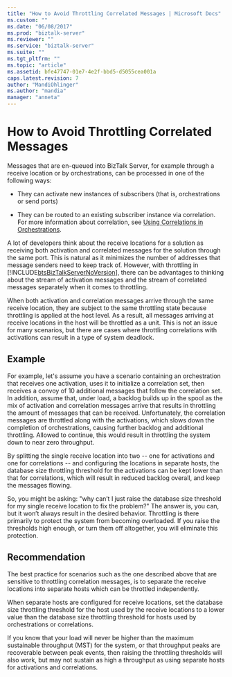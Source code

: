 ```yaml
---
title: "How to Avoid Throttling Correlated Messages | Microsoft Docs"
ms.custom: ""
ms.date: "06/08/2017"
ms.prod: "biztalk-server"
ms.reviewer: ""
ms.service: "biztalk-server"
ms.suite: ""
ms.tgt_pltfrm: ""
ms.topic: "article"
ms.assetid: bfe47747-01e7-4e2f-bbd5-d5055cea001a
caps.latest.revision: 7
author: "MandiOhlinger"
ms.author: "mandia"
manager: "anneta"
---
```

# How to Avoid Throttling Correlated Messages
Messages that are en-queued into BizTalk Server, for example through a receive location or by orchestrations, can be processed in one of the following ways:  
  
-   They can activate new instances of subscribers (that is, orchestrations or send ports)  
  
-   They can be routed to an existing subscriber instance via correlation. For more information about correlation, see [Using Correlations in Orchestrations](../core/using-correlations-in-orchestrations.md).  
  
 A lot of developers think about the receive locations for a solution as receiving both activation and correlated messages for the solution through the same port. This is natural as it minimizes the number of addresses that message senders need to keep track of. However, with throttling in [!INCLUDE[btsBizTalkServerNoVersion](../includes/btsbiztalkservernoversion-md.md)], there can be advantages to thinking about the stream of activation messages and the stream of correlated messages separately when it comes to throttling.  
  
 When both activation and correlation messages arrive through the same receive location, they are subject to the same throttling state because throttling is applied at the host level. As a result, all messages arriving at receive locations in the host will be throttled as a unit. This is not an issue for many scenarios, but there are cases where throttling correlations with activations can result in a type of system deadlock.  
  
## Example  
 For example, let's assume you have a scenario containing an orchestration that receives one activation, uses it to initialize a correlation set, then receives a convoy of 10 additional messages that follow the correlation set. In addition, assume that, under load, a backlog builds up in the spool as the mix of activation and correlation messages arrive that results in throttling the amount of messages that can be received. Unfortunately, the correlation messages are throttled along with the activations, which slows down the completion of orchestrations, causing further backlog and additional throttling. Allowed to continue, this would result in throttling the system down to near zero throughput.  
  
 By splitting the single receive location into two -- one for activations and one for correlations -- and configuring the locations in separate hosts, the database size throttling threshold for the activations can be kept lower than that for correlations, which will result in reduced backlog overall, and keep the messages flowing.  
  
 So, you might be asking: "why can’t I just raise the database size threshold for my single receive location to fix the problem?" The answer is, you can, but it won’t always result in the desired behavior. Throttling is there primarily to protect the system from becoming overloaded. If you raise the thresholds high enough, or turn them off altogether, you will eliminate this protection.  
  
## Recommendation  
 The best practice for scenarios such as the one described above that are sensitive to throttling correlation messages, is to separate the receive locations into separate hosts which can be throttled independently.  
  
 When separate hosts are configured for receive locations, set the database size throttling threshold for the host used by the receive locations to a lower value than the database size throttling threshold for hosts used by orchestrations or correlations.  
  
 If you know that your load will never be higher than the maximum sustainable throughput (MST) for the system, or that throughput peaks are recoverable between peak events, then raising the throttling thresholds will also work, but may not sustain as high a throughput as using separate hosts for activations and correlations.